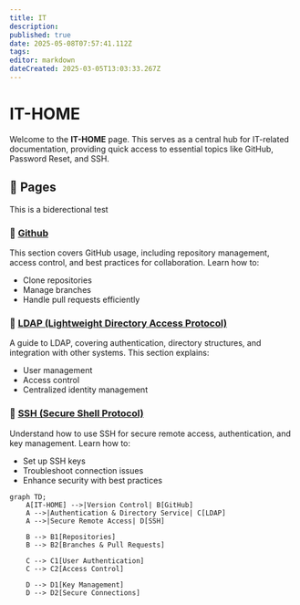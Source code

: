 ```yaml
---
title: IT
description: 
published: true
date: 2025-05-08T07:57:41.112Z
tags: 
editor: markdown
dateCreated: 2025-03-05T13:03:33.267Z
---
```


# IT-HOME  

Welcome to the **IT-HOME** page. This serves as a central hub for IT-related documentation, providing quick access to essential topics like GitHub, Password Reset, and SSH.  

## 📂 Pages  
This is a biderectional test

### 📌 <a href="/IT-HOME/Github">Github</a>  
This section covers GitHub usage, including repository management, access control, and best practices for collaboration. Learn how to:  
- Clone repositories  
- Manage branches  
- Handle pull requests efficiently  

### 🔑 <a href="/IT-HOME/LDAP">LDAP (Lightweight Directory Access Protocol)</a>  
A guide to LDAP, covering authentication, directory structures, and integration with other systems. This section explains:  
- User management  
- Access control  
- Centralized identity management  

### 🔐 <a href="/IT-HOME/SSH">SSH (Secure Shell Protocol)</a>  
Understand how to use SSH for secure remote access, authentication, and key management. Learn how to:  
- Set up SSH keys  
- Troubleshoot connection issues  
- Enhance security with best practices  

```mermaid
graph TD;
    A[IT-HOME] -->|Version Control| B[GitHub]
    A -->|Authentication & Directory Service| C[LDAP]
    A -->|Secure Remote Access| D[SSH]
    
    B --> B1[Repositories]
    B --> B2[Branches & Pull Requests]
    
    C --> C1[User Authentication]
    C --> C2[Access Control]
    
    D --> D1[Key Management]
    D --> D2[Secure Connections]
 ```